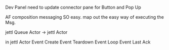 Dev Panel need to update connector pane for Button and Pop Up


AF composition messaging SO easy.
map out the easy way of executing the Msg.






jettl Queue Actor -> jettl Actor




in jettl Actor
Event Create
Event Teardown
Event Loop
Event Last Ack